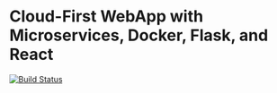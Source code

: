 # Cloud-First WebApp with Microservices, Docker, Flask, and React

[![Build Status](https://travis-ci.org/nicolegg/aws.svg?branch=master)](https://travis-ci.org/nicolegg/aws)
